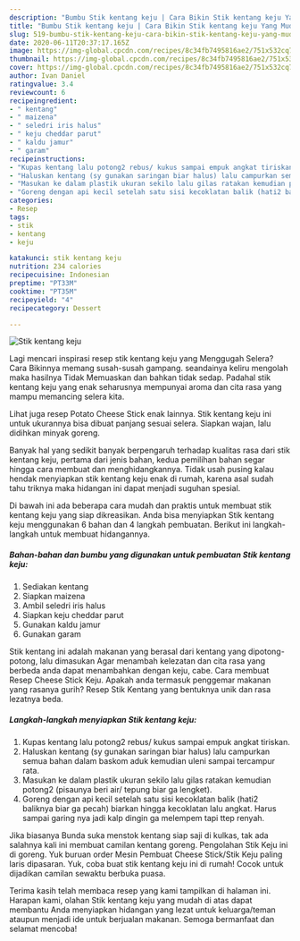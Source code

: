```yaml
---
description: "Bumbu Stik kentang keju | Cara Bikin Stik kentang keju Yang Mudah Dan Praktis"
title: "Bumbu Stik kentang keju | Cara Bikin Stik kentang keju Yang Mudah Dan Praktis"
slug: 519-bumbu-stik-kentang-keju-cara-bikin-stik-kentang-keju-yang-mudah-dan-praktis
date: 2020-06-11T20:37:17.165Z
image: https://img-global.cpcdn.com/recipes/8c34fb7495816ae2/751x532cq70/stik-kentang-keju-foto-resep-utama.jpg
thumbnail: https://img-global.cpcdn.com/recipes/8c34fb7495816ae2/751x532cq70/stik-kentang-keju-foto-resep-utama.jpg
cover: https://img-global.cpcdn.com/recipes/8c34fb7495816ae2/751x532cq70/stik-kentang-keju-foto-resep-utama.jpg
author: Ivan Daniel
ratingvalue: 3.4
reviewcount: 6
recipeingredient:
- " kentang"
- " maizena"
- " seledri iris halus"
- " keju cheddar parut"
- " kaldu jamur"
- " garam"
recipeinstructions:
- "Kupas kentang lalu potong2 rebus/ kukus sampai empuk angkat tiriskan."
- "Haluskan kentang (sy gunakan saringan biar halus) lalu campurkan semua bahan dalam baskom aduk kemudian uleni sampai tercampur rata."
- "Masukan ke dalam plastik ukuran sekilo lalu gilas ratakan kemudian potong2 (pisaunya beri air/ tepung biar ga lengket)."
- "Goreng dengan api kecil setelah satu sisi kecoklatan balik (hati2 baliknya biar ga pecah) biarkan hingga kecoklatan lalu angkat. Harus sampai garing nya jadi kalp dingin ga melempem tapi ttep renyah."
categories:
- Resep
tags:
- stik
- kentang
- keju

katakunci: stik kentang keju 
nutrition: 234 calories
recipecuisine: Indonesian
preptime: "PT33M"
cooktime: "PT35M"
recipeyield: "4"
recipecategory: Dessert

---
```



![Stik kentang keju](https://img-global.cpcdn.com/recipes/8c34fb7495816ae2/751x532cq70/stik-kentang-keju-foto-resep-utama.jpg)

Lagi mencari inspirasi resep stik kentang keju yang Menggugah Selera? Cara Bikinnya memang susah-susah gampang. seandainya keliru mengolah maka hasilnya Tidak Memuaskan dan bahkan tidak sedap. Padahal stik kentang keju yang enak seharusnya mempunyai aroma dan cita rasa yang mampu memancing selera kita.

Lihat juga resep Potato Cheese Stick enak lainnya. Stik kentang keju ini untuk ukurannya bisa dibuat panjang sesuai selera. Siapkan wajan, lalu didihkan minyak goreng.

Banyak hal yang sedikit banyak berpengaruh terhadap kualitas rasa dari stik kentang keju, pertama dari jenis bahan, kedua pemilihan bahan segar hingga cara membuat dan menghidangkannya. Tidak usah pusing kalau hendak menyiapkan stik kentang keju enak di rumah, karena asal sudah tahu triknya maka hidangan ini dapat menjadi suguhan spesial.


Di bawah ini ada beberapa cara mudah dan praktis untuk membuat stik kentang keju yang siap dikreasikan. Anda bisa menyiapkan Stik kentang keju menggunakan 6 bahan dan 4 langkah pembuatan. Berikut ini langkah-langkah untuk membuat hidangannya.

<!--inarticleads1-->

##### Bahan-bahan dan bumbu yang digunakan untuk pembuatan Stik kentang keju:

1. Sediakan  kentang
1. Siapkan  maizena
1. Ambil  seledri iris halus
1. Siapkan  keju cheddar parut
1. Gunakan  kaldu jamur
1. Gunakan  garam


Stik kentang ini adalah makanan yang berasal dari kentang yang dipotong-potong, lalu dimasukan Agar menambah kelezatan dan cita rasa yang berbeda anda dapat menambahkan dengan keju, cabe. Cara membuat Resep Cheese Stick Keju. Apakah anda termasuk penggemar makanan yang rasanya gurih? Resep Stik Kentang yang bentuknya unik dan rasa lezatnya beda. 

<!--inarticleads2-->

##### Langkah-langkah menyiapkan Stik kentang keju:

1. Kupas kentang lalu potong2 rebus/ kukus sampai empuk angkat tiriskan.
1. Haluskan kentang (sy gunakan saringan biar halus) lalu campurkan semua bahan dalam baskom aduk kemudian uleni sampai tercampur rata.
1. Masukan ke dalam plastik ukuran sekilo lalu gilas ratakan kemudian potong2 (pisaunya beri air/ tepung biar ga lengket).
1. Goreng dengan api kecil setelah satu sisi kecoklatan balik (hati2 baliknya biar ga pecah) biarkan hingga kecoklatan lalu angkat. Harus sampai garing nya jadi kalp dingin ga melempem tapi ttep renyah.


Jika biasanya Bunda suka menstok kentang siap saji di kulkas, tak ada salahnya kali ini membuat camilan kentang goreng. Pengolahan Stik Keju ini di goreng. Yuk buruan order Mesin Pembuat Cheese Stick/Stik Keju paling laris dipasaran. Yuk, coba buat stik kentang keju ini di rumah! Cocok untuk dijadikan camilan sewaktu berbuka puasa. 

Terima kasih telah membaca resep yang kami tampilkan di halaman ini. Harapan kami, olahan Stik kentang keju yang mudah di atas dapat membantu Anda menyiapkan hidangan yang lezat untuk keluarga/teman ataupun menjadi ide untuk berjualan makanan. Semoga bermanfaat dan selamat mencoba!

